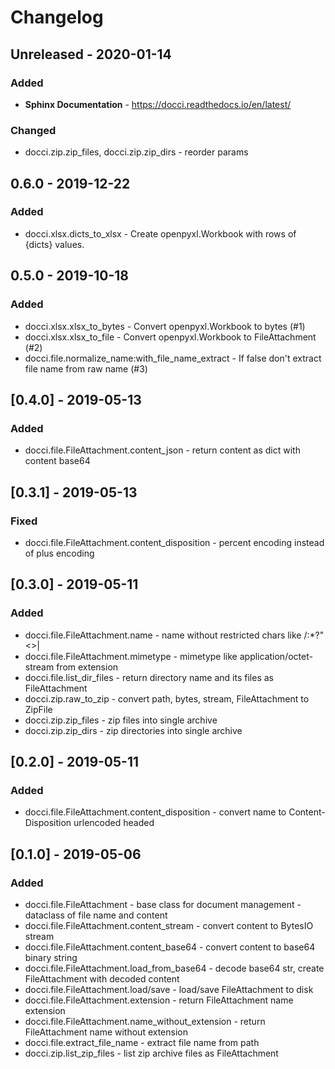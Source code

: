<!-- https://keepachangelog.com/en/1.0.0/ -->

# Changelog

## Unreleased - 2020-01-14

### Added

- **Sphinx Documentation** - https://docci.readthedocs.io/en/latest/ 

### Changed 

- docci.zip.zip_files, docci.zip.zip_dirs - reorder params

## 0.6.0 - 2019-12-22

### Added 

- docci.xlsx.dicts_to_xlsx - Create openpyxl.Workbook with rows of {dicts} values.

## 0.5.0 - 2019-10-18

### Added

- docci.xlsx.xlsx_to_bytes - Convert openpyxl.Workbook to bytes (#1)
- docci.xlsx.xlsx_to_file - Convert openpyxl.Workbook to FileAttachment (#2)
- docci.file.normalize_name:with_file_name_extract - If false don't extract file name from raw name (#3)

## [0.4.0] - 2019-05-13

### Added 

- docci.file.FileAttachment.content_json - return content as dict with content base64 

## [0.3.1] - 2019-05-13

### Fixed 

- docci.file.FileAttachment.content_disposition - percent encoding instead of plus encoding 

## [0.3.0] - 2019-05-11

### Added

- docci.file.FileAttachment.name - name without restricted chars like \/:*?"<>|
- docci.file.FileAttachment.mimetype - mimetype like application/octet-stream from extension
- docci.file.list_dir_files - return directory name and its files as FileAttachment
- docci.zip.raw_to_zip - convert path, bytes, stream, FileAttachment to ZipFile
- docci.zip.zip_files - zip files into single archive
- docci.zip.zip_dirs - zip directories into single archive

## [0.2.0] - 2019-05-11

### Added 

- docci.file.FileAttachment.content_disposition - convert name to Content-Disposition urlencoded headed

## [0.1.0] - 2019-05-06

### Added

- docci.file.FileAttachment - base class for document management - dataclass of file name and content
- docci.file.FileAttachment.content_stream - convert content to BytesIO stream
- docci.file.FileAttachment.content_base64 - convert content to base64 binary string
- docci.file.FileAttachment.load_from_base64 - decode base64 str, create FileAttachment with decoded content
- docci.file.FileAttachment.load/save - load/save FileAttachment to disk
- docci.file.FileAttachment.extension - return FileAttachment name extension
- docci.file.FileAttachment.name_without_extension - return FileAttachment name without extension
- docci.file.extract_file_name - extract file name from path
- docci.zip.list_zip_files - list zip archive files as FileAttachment